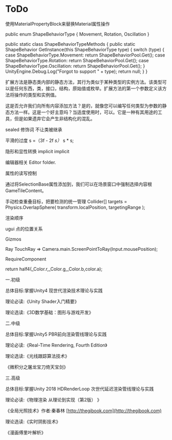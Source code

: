 # ToDo

使用MaterialPropertyBlock来替换Material属性操作

public enum ShapeBehaviorType { Movement, Rotation, Oscillation }

public static class ShapeBehaviorTypeMethods { public static ShapeBehavior GetInstance\(this ShapeBehaviorType type\) { switch \(type\) { case ShapeBehaviorType.Movement: return ShapeBehaviorPool.Get\(\); case ShapeBehaviorType.Rotation: return ShapeBehaviorPool.Get\(\); case ShapeBehaviorType.Oscillation: return ShapeBehaviorPool.Get\(\); } UnityEngine.Debug.Log\("Forgot to support " + type\); return null; } }

扩展方法是静态类内部的静态方法，其行为类似于某种类型的实例方法。该类型可以是任何东西，类，接口，结构，原始值或枚举。扩展方法的第一个参数定义该方法将操作的类型和实例值。

这是否允许我们向所有内容添加方法？是的，就像您可以编写任何类型为参数的静态方法一样。这是一个好主意吗？当适度使用时，可以。它是一种有其用途的工具，但是如果遗弃它会产生非结构化的混乱。

sealed 修饰词 不让类被继承

平滑的过度 s =（3f - 2f  _s）_ s \* s;

隐形和显性转换 implicit implicit

编辑器相关 Editor folder.

属性的读写控制

通过将SelectionBase属性添加到，我们可以在场景窗口中强制选择内容根GameTileContent。

手动检查重叠目标，把要检测的统一管理 Collider\[\] targets = Physics.OverlapSphere\( transform.localPosition, targetingRange \);

渲染顺序

ugui 点的位置关系

Gizmos

Ray TouchRay =&gt; Camera.main.ScreenPointToRay\(Input.mousePosition\);

RequireComponent

return half4\(\_Color.r,\_Color.g,\_Color.b,color.a\);



一.初级

总体目标:掌握Unity4 现世代渲染技术理论与实践

理论必读:《Unity Shader入门精要》

理论选读:《3D数学基础：图形与游戏开发》

二.中级

总体目标:掌握Unity5 PBR前向渲染管线理论与实践

理论必读:《Real-Time Rendering, Fourth Edition》

理论选读:《光线跟踪算法技术》

《微积分之屠龙宝刀倚天宝剑》

三.高级

总体目标:掌握Unity 2018 HDRenderLoop 次世代延迟渲染管线理论与实践

理论必读:《物理渲染 从理论到实现（第2版） 》

《全局光照技术》作者:秦春林 [http://thegibook.com](http://thegibook.com)

理论选读:《实时阴影技术》

《漫画傅里叶解析》

